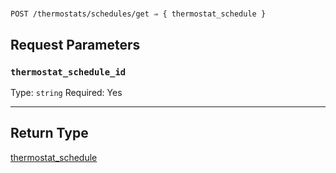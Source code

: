# 

```
POST /thermostats/schedules/get ⇒ { thermostat_schedule }
```



## Request Parameters

### `thermostat_schedule_id`

Type: `string`
Required: Yes



***

## Return Type

[thermostat\_schedule](./)
